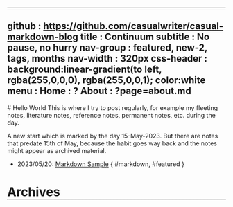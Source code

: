 -----------------------------------------------------------------------------
github     : https://github.com/casualwriter/casual-markdown-blog
title      : Continuum 
subtitle   : No pause, no hurry
nav-group  : featured, new-2, tags, months
nav-width  : 320px
css-header : background:linear-gradient(to left, rgba(255,0,0,0), rgba(255,0,0,1); color:white
menu       : 
   Home    : ?
   About   : ?page=about.md
-----------------------------------------------------------------------------
<style comment="additional style">
#header { {{css-header}}  }
#left-panel  { width:{{nav-width}} }
#right-panel { left: calc({{nav-width}} + 20px) }
h1 { border-bottom:1px dotted grey }
.nav-post a  { color: teal }
.nav-tag  a  { color: #06c }
.nav-month a { color: grey }
.post-date   { font-size:12px; font-weight:400; }
.post-title  { font-size:16px; color:#333 }
.post-tags   { left-margin:20px; padding:4px; font-size:10px; color:green; font-weight:400 }
</style>

<div id="md-post">
# Hello World
This is where I try to post regularly, for example my fleeting notes, literature notes, reference notes, permanent notes, etc. during the day.

A new start which is marked by the day 15-May-2023. But there are notes that predate 15th of May, because the habit goes way back and the notes might appear as archived material.

* 2023/05/20: [Markdown Sample](20230520-markdown-blog.md) { #markdown, #featured }

# Archives

</div>